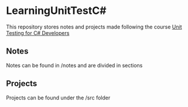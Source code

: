 # LearningUnitTestC#
This repository stores notes and projects made following the course [Unit Testing for C# Developers](https://www.udemy.com/unit-testing-csharp/)

## Notes
Notes can be found in /notes and are divided in sections

## Projects
Projects can be found under the /src folder
